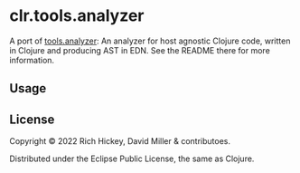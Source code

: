 # clr.tools.analyzer

A port of [tools.analyzer](https://github.com/clojure/tools.analyzer): An analyzer for host agnostic Clojure code, written in Clojure and producing AST in EDN.
See the README there for more information.


## Usage


## License

Copyright © 2022 Rich Hickey, David Miller & contributoes.

Distributed under the Eclipse Public License, the same as Clojure.
